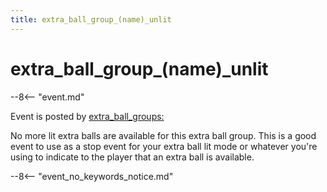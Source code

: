 ```yaml
---
title: extra_ball_group_(name)_unlit
---
```


# extra_ball_group_(name)\_unlit


--8<-- "event.md"

Event is posted by [extra_ball_groups:](../config/extra_ball_groups.md)

No more lit extra balls are available for this extra ball group. This is
a good event to use as a stop event for your extra ball lit mode or
whatever you're using to indicate to the player that an extra ball is
available.

--8<-- "event_no_keywords_notice.md"
